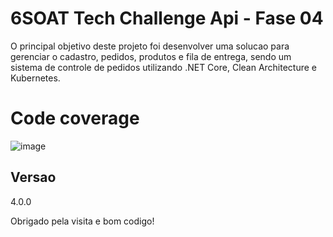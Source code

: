 # 6SOAT Tech Challenge Api - Fase 04
O principal objetivo deste projeto foi desenvolver uma solucao para gerenciar o cadastro, pedidos, produtos e fila de entrega, sendo um sistema de controle de pedidos utilizando .NET Core, Clean Architecture e Kubernetes.

# Code coverage
![image](https://github.com/user-attachments/assets/cef63fea-f294-45fa-8085-8ddf9e055eaf)


## Versao

4.0.0
 
Obrigado pela visita e bom codigo!


